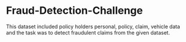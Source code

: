# Fraud-Detection-Challenge
This dataset included policy holders personal, policy, claim, vehicle data and the task was to detect fraudulent claims from the given dataset.
